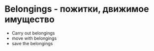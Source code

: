 # Belongings - пожитки, движимое имущество

- Carry out belongings
- move with belongings
- save the belongings
